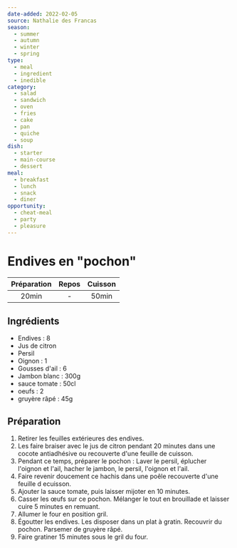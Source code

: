 ```yaml
--- 
date-added: 2022-02-05 
source: Nathalie des Francas 
season: 
  - summer 
  - autumn 
  - winter 
  - spring 
type: 
  - meal 
  - ingredient 
  - inedible 
category: 
  - salad 
  - sandwich 
  - oven 
  - fries 
  - cake 
  - pan 
  - quiche 
  - soup 
dish: 
  - starter 
  - main-course 
  - dessert 
meal: 
  - breakfast 
  - lunch 
  - snack 
  - diner 
opportunity: 
  - cheat-meal 
  - party 
  - pleasure 
---
```


# Endives en "pochon"

| Préparation | Repos | Cuisson |
|:-----------:|:-----:|:-------:|
|    20min    |   -   |  50min  |

## Ingrédients

- Endives : 8
- Jus de citron
- Persil
- Oignon : 1
- Gousses d'ail : 6
- Jambon blanc : 300g
- sauce tomate : 50cl
- oeufs : 2
- gruyère râpé : 45g

## Préparation

1. Retirer les feuilles extérieures des endives.
2. Les faire braiser avec le jus de citron pendant 20 minutes dans une cocote antiadhésive ou recouverte d'une feuille de cuisson.
3. Pendant ce temps, préparer le pochon : Laver le persil, éplucher l'oignon et l'ail, hacher le jambon, le persil, l'oignon et l'ail.
4. Faire revenir doucement ce hachis dans une poêle recouverte d'une feuille d ecuisson.
5. Ajouter la sauce tomate, puis laisser mijoter en 10 minutes.
6. Casser les œufs sur ce pochon. Mélanger le tout en brouillade et laisser cuire 5 minutes en remuant.
7. Allumer le four en position gril.
8. Égoutter les endives. Les disposer dans un plat à gratin. Recouvrir du pochon. Parsemer de gruyère râpé.
9. Faire gratiner 15 minutes sous le gril du four.
